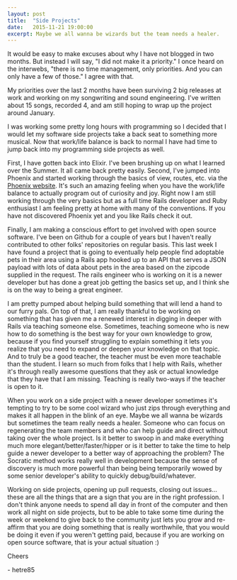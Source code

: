 ```yaml
---
layout: post
title:  "Side Projects"
date:   2015-11-21 19:00:00
excerpt: Maybe we all wanna be wizards but the team needs a healer.
---
```


It would be easy to make excuses about why I have not blogged in two months. But instead I will say, "I did not make it a priority." I once heard on the interwebs, "there is no time management, only priorities. And you can only have a few of those." I agree with that.

My priorities over the last 2 months have been surviving 2 big releases at work and working on my songwriting and sound engineering. I've written about 15 songs, recorded 4, and am still hoping to wrap up the project around January.

I was working some pretty long hours with programming so I decided that I would let my software side projects take a back seat to something more musical. Now that work/life balance is back to normal I have had time to jump back into my programming side projects as well.

First, I have gotten back into Elixir. I've been brushing up on what I learned over the Summer. It all came back pretty easily. Second, I've jumped into Phoenix and started working through the basics of view, routes, etc. via the [Phoenix website](http://www.phoenixframework.org/). It's such an amazing feeling when you have the work/life balance to actually program out of curiosity and joy. Right now I am still working through the very basics but as a full time Rails developer and Ruby enthusiast I am feeling pretty at home with many of the conventions. If you have not discovered Phoenix yet and you like Rails check it out.

Finally, I am making a conscious effort to get involved with open source software. I've been on Github for a couple of years but I haven't really contributed to other folks' repositories on regular basis. This last week I have found a project that is going to eventually help people find adoptable pets in their area using a Rails app hooked up to an API that serves a JSON payload with lots of data about pets in the area based on the zipcode supplied in the request. The rails engineer who is working on it is a newer developer but has done a great job getting the basics set up, and I think she is on the way to being a great engineer.

I am pretty pumped about helping build something that will lend a hand to our furry pals. On top of that, I am really thankful to be working on something that has given me a renewed interest in digging in deeper with Rails via teaching someone else. Sometimes, teaching someone who is new how to do something is the best way for your own knowledge to grow, because if you find yourself struggling to explain something it lets you realize that you need to expand or deepen your knowledge on that topic. And to truly be a good teacher, the teacher must be even more teachable than the student. I learn so much from folks that I help with Rails, whether it's through really awesome questions that they ask or actual knowledge that they have that I am missing. Teaching is really two-ways if the teacher is open to it.

When you work on a side project with a newer developer sometimes it's tempting to try to be some cool wizard who just zips through everything and makes it all happen in the blink of an eye. Maybe we all wanna be wizards but sometimes the team really needs a healer. Someone who can focus on regenerating the team members and who can help guide and direct without taking over the whole project. Is it better to swoop in and make everything much more elegant/better/faster/hipper or is it better to take the time to help guide a newer developer to a better way of approaching the problem? The Socratic method works really well in development because the sense of discovery is much more powerful than being being temporarily wowed by some senior developer's ability to quickly debug/build/whatever.

Working on side projects, opening up pull requests, closing out issues... these are all the things that are a sign that you are in the right profession. I don't think anyone needs to spend all day in front of the computer and then work all night on side projects, but to be able to take some time during the week or weekend to give back to the community just lets you grow and re-affirm that you are doing something that is really worthwhile, that you would be doing it even if you weren't getting paid, because if you are working on open source software, that is your actual situation :)

Cheers

\- hetre85

